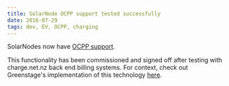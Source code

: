 ```yaml
---
title: SolarNode OCPP support tested successfully
date: 2016-07-29
tags: dev, EV, OCPP, charging
---
```

SolarNodes now have [OCPP support](https://github.com/SolarNetwork/solarnetwork/wiki/SolarNode-OCPP).

<!--more-->

This functionality has been commissioned and signed off after testing with charge.net.nz back
end billing systems. For context, check out Greenstage's implementation of this technology
[here](http://greenstage.co.nz/evcharging.html).
